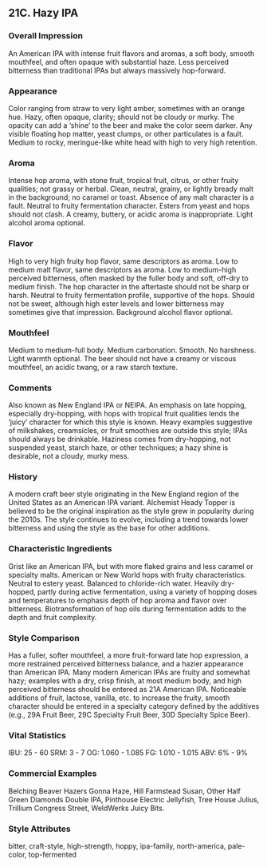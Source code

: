 ## 21C. Hazy IPA

### Overall Impression

An American IPA with intense fruit flavors and aromas, a soft body, smooth mouthfeel, and often opaque with substantial haze. Less perceived bitterness than traditional IPAs but always massively hop-forward.

### Appearance

Color ranging from straw to very light amber, sometimes with an orange hue. Hazy, often opaque, clarity; should not be cloudy or murky. The opacity can add a ‘shine’ to the beer and make the color seem darker. Any visible floating hop matter, yeast clumps, or other particulates is a fault. Medium to rocky, meringue-like white head with high to very high retention.

### Aroma

Intense hop aroma, with stone fruit, tropical fruit, citrus, or other fruity qualities; not grassy or herbal. Clean, neutral, grainy, or lightly bready malt in the background; no caramel or toast. Absence of any malt character is a fault. Neutral to fruity fermentation character. Esters from yeast and hops should not clash. A creamy, buttery, or acidic aroma is inappropriate. Light alcohol aroma optional.

### Flavor

High to very high fruity hop flavor, same descriptors as aroma. Low to medium malt flavor, same descriptors as aroma. Low to medium-high perceived bitterness, often masked by the fuller body and soft, off-dry to medium finish. The hop character in the aftertaste should not be sharp or harsh. Neutral to fruity fermentation profile, supportive of the hops. Should not be sweet, although high ester levels and lower bitterness may sometimes give that impression. Background alcohol flavor optional.

### Mouthfeel

Medium to medium-full body. Medium carbonation. Smooth. No harshness. Light warmth optional. The beer should not have a creamy or viscous mouthfeel, an acidic twang, or a raw starch texture.

### Comments

Also known as New England IPA or NEIPA. An emphasis on late hopping, especially dry-hopping, with hops with tropical fruit qualities lends the ‘juicy’ character for which this style is known. Heavy examples suggestive of milkshakes, creamsicles, or fruit smoothies are outside this style; IPAs should always be drinkable. Haziness comes from dry-hopping, not suspended yeast, starch haze, or other techniques; a hazy shine is desirable, not a cloudy, murky mess.

### History

A modern craft beer style originating in the New England region of the United States as an American IPA variant. Alchemist Heady Topper is believed to be the original inspiration as the style grew in popularity during the 2010s. The style continues to evolve, including a trend towards lower bitterness and using the style as the base for other additions.

### Characteristic Ingredients

Grist like an American IPA, but with more flaked grains and less caramel or specialty malts. American or New World hops with fruity characteristics. Neutral to estery yeast. Balanced to chloride-rich water. Heavily dry-hopped, partly during active fermentation, using a variety of hopping doses and temperatures to emphasis depth of hop aroma and flavor over bitterness. Biotransformation of hop oils during fermentation adds to the depth and fruit complexity.

### Style Comparison

Has a fuller, softer mouthfeel, a more fruit-forward late hop expression, a more restrained perceived bitterness balance, and a hazier appearance than American IPA. Many modern American IPAs are fruity and somewhat hazy; examples with a dry, crisp finish, at most medium body, and high perceived bitterness should be entered as 21A American IPA. Noticeable additions of fruit, lactose, vanilla, etc. to increase the fruity, smooth character should be entered in a specialty category defined by the additives (e.g., 29A Fruit Beer, 29C Specialty Fruit Beer, 30D Specialty Spice Beer).

### Vital Statistics

IBU: 25 - 60
SRM: 3 - 7
OG: 1.060 - 1.085
FG: 1.010 - 1.015
ABV: 6% - 9%

### Commercial Examples

Belching Beaver Hazers Gonna Haze, Hill Farmstead Susan, Other Half Green Diamonds Double IPA, Pinthouse Electric Jellyfish, Tree House Julius, Trillium Congress Street, WeldWerks Juicy Bits.

### Style Attributes

bitter, craft-style, high-strength, hoppy, ipa-family, north-america, pale-color, top-fermented